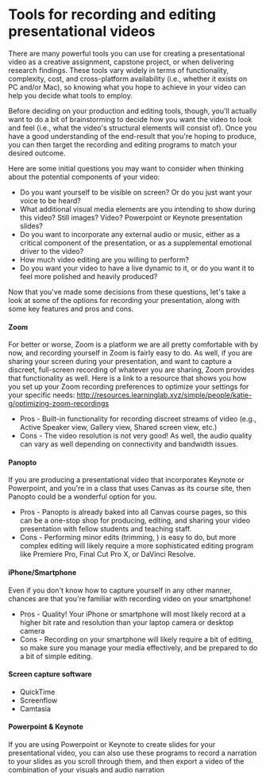 # Tools for recording and editing presentational videos

There are many powerful tools you can use for creating a presentational video as a creative assignment, capstone project, or when delivering research findings. These tools vary widely in terms of functionality, complexity, cost, and cross-platform availability (i.e., whether it exists on PC and/or Mac), so knowing what you hope to achieve in your video can help you decide what tools to employ.

Before deciding on your production and editing tools, though, you'll actually want to do a bit of brainstorming to decide how you want the video to look and feel (i.e., what the video's structural elements will consist of). Once you have a good understanding of the end-result that you're hoping to produce, you can then target the recording and editing programs to match your desired outcome.

Here are some initial questions you may want to consider when thinking about the potential components of your video:

* Do you want yourself to be visible on screen? Or do you just want your voice to be heard?
* What additional visual media elements are you intending to show during this video? Still images? Video? Powerpoint or Keynote presentation slides?
* Do you want to incorporate any external audio or music, either as a critical component of the presentation, or as a supplemental emotional driver to the video?
* How much video editing are you willing to perform?
* Do you want your video to have a live dynamic to it, or do you want it to feel more polished and heavily produced?

Now that you've made some decisions from these questions, let's take a look at some of the options for recording your presentation, along with some key features and pros and cons.

#### Zoom
For better or worse, Zoom is a platform we are all pretty comfortable with by now, and recording yourself in Zoom is fairly easy to do. As well, if you are sharing your screen during your presentation, and want to capture a discreet, full-screen recording of whatever you are sharing, Zoom provides that functionality as well. Here is a link to a resource that shows you how you set up your Zoom recording preferences to optimize your settings for your specific needs: http://resources.learninglab.xyz/simple/people/katie-g/optimizing-zoom-recordings

* Pros - Built-in functionality for recording discreet streams of video (e.g., Active Speaker view, Gallery view, Shared screen view, etc.)
* Cons - The video resolution is not very good! As well, the audio quality can vary as well depending on connectivity and bandwidth issues.

#### Panopto
If you are producing a presentational video that incorporates Keynote or Powerpoint, and you're in a class that uses Canvas as its course site, then Panopto could be a wonderful option for you.

* Pros - Panopto is already baked into all Canvas course pages, so this can be a one-stop shop for producing, editing, and sharing your video presentation with fellow students and teaching staff.
* Cons - Performing minor edits (trimming, ) is easy to do, but more complex editing will likely require a more sophisticated editing program like Premiere Pro, Final Cut Pro X, or DaVinci Resolve.

#### iPhone/Smartphone
Even if you don't know how to capture yourself in any other manner, chances are that you're familiar with recording video on your smartphone!

* Pros - Quality! Your iPhone or smartphone will most likely record at a higher bit rate and resolution than your laptop camera or desktop camera
* Cons - Recording on your smartphone will likely require a bit of editing, so make sure you manage your media effectively, and be prepared to do a bit of simple editing.

#### Screen capture software
* QuickTime
* Screenflow
* Camtasia

#### Powerpoint & Keynote
If you are using Powerpoint or Keynote to create slides for your presentational video, you can also use these programs to record a narration to your slides as you scroll through them, and then export a video of the combination of your visuals and audio narration
